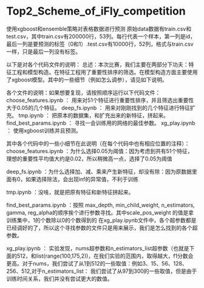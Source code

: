 # Top2_Scheme_of_iFly_competition
使用xgboost和ensemble策略对表格数据进行预测
原始data数据有train.csv和test.csv，其中train.csv有200000行，53列。每行代表一个样本，第一列是id，最后一列是要预测的标签（0和1）.test.csv有10000行，52列，格式与train.csv一样，只是最后一列没有标签。

以下是对各个代码文件的说明：
总述：本次比赛，我们主要在两部分下功夫：特征工程和模型构造。在特征工程用了重要性排序的筛选。在模型构造方面主要使用了xgboost模型。其中的一些细节（例如怎么调参），请见如下说明。

各个文件的说明：如果想要复现，请按照顺序运行以下代码文件：
choose_features.ipynb   ： 用来对51个特征进行重要性排序，并且筛选出重要性大于0.05的几个特征。
deep_fs.ipynb  ：  用来对刚刚找到的几个特征进行特征扩充。
tmp.ipynb   ： 把原本的数据集，和扩充出来的新特征，拼起来。
find_best_params.ipynb ： 寻找一会训练用的网络的最佳参数。
xg_play.ipynb  ： 使用xgboost训练并且预测。


其中各个代码中的一些小细节在此说明（在每个代码中也有相应位置的注释）：
choose_features.ipynb ：为什么选择0.05为阈值：因为考虑到共有51个特征，理想的重要性平均值大约是0.02，所以稍微高一点，选择了0.05为阈值

deep_fs.ipynb  ：为什么选择加、减、乘来产生新特征，却没有除：因为原数据里面有0，如果选择除法，会出现inf的异常值，不利于训练

tmp.ipynb   ：没啥，就是把原有特征和新特征拼起来。

find_best_params.ipynb ：按照 max_depth, min_child_weight, n_estimators, gamma, reg_alpha的顺序挨个进行参数寻找。其中scale_pos_weight 的值是拿训练集中，1的个数除以0的个数得到的
                                          在xg_play.ipynb文件中，各个超参数都是已经调好的了，所以这个寻找参数的文件只是用来展示，我们是怎么找到的各个超参数。

xg_play.ipynb  ： 实验发现，nums超参数和n_estimators_list超参数（也就是下面的512，和list(range(100,175,2))，在我们实验的范围内，取得越大，f1分数会更高。对于nums，我们尝试了从1到512的一些取值：例如3、15、56、128、256、512,对于n_estimators_list： 我们尝试了从97到300的一些取值，但是由于训练时间关系，我们并没有尝试更大的数值。
